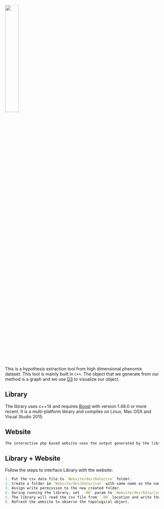 <img src="https://github.com/xperthut/TDA_Phenomics/blob/master/logo.png" width="30%" style="margin:0" />

This is a hypothesis extraction tool from high dimensional phenomix dataset. This tool is mainly built in `C++`. The object that we generate from our method is a graph and we use [D3](https://d3js.org/) to visualize our object.

## Library
The library uses c++14 and requires [Boost](http://www.boost.org/) with version 1.48.0 or more recent. It is a multi-platform library and compiles on Linux, Mac OSX and Visual Studio 2015.

## Website
```R
The interactive php based website uses the output generated by the library. Library generates graph in JSON format and the website reads this JSON file to visually represent the object. Use any php server (Apache) to host the website. 
```

## Library + Website
Follow the steps to interface Library with the website:
```R
1. Put the csv data file to `Website/dev/Data/csv` folder.
2. Create a folder in `Website/dev/Data/json` with same name as the name of the csv data file.
3. Assign write permission to the new created folder.
4. During running the library, set `-RD` param to `Website/dev/Data/json` and set `-WD` param to `Website/dev/Data/json`
5. The library will read the csv file from `-RD` location and write the json file to `-WD` location.
6. Refresh the website to observe the topological object.
```